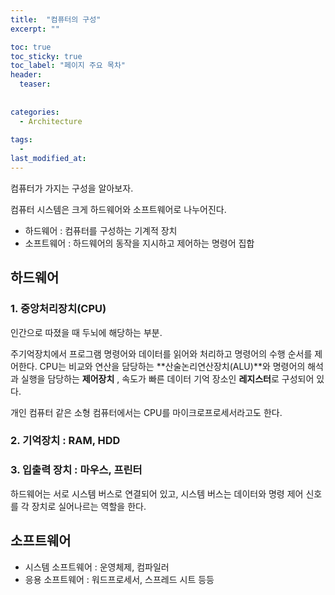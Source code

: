 ```yaml
---
title:  "컴퓨터의 구성"
excerpt: ""

toc: true
toc_sticky: true
toc_label: "페이지 주요 목차"
header:
  teaser: 
  
  
categories:
  - Architecture
  
tags:
  - 
last_modified_at: 
---
```


컴퓨터가 가지는 구성을 알아보자.

컴퓨터 시스템은 크게 하드웨어와 소프트웨어로 나누어진다.

* 하드웨어 : 컴퓨터를 구성하는 기계적 장치
* 소프트웨어 : 하드웨어의 동작을 지시하고 제어하는 명령어 집합

## 하드웨어

### 1. 중앙처리장치(CPU)

인간으로 따졌을 때 두뇌에 해당하는 부분.

주기억장치에서 프로그램 명령어와 데이터를 읽어와 처리하고 명령어의 수행 순서를 제어한다.
CPU는 비교와 연산을 담당하는 **산술논리연산장치(ALU)**와 명령어의 해석과 실행을 담당하는 **제어장치**
, 속도가 빠른 데이터 기억 장소인 **레지스터**로 구성되어 있다.

개인 컴퓨터 같은 소형 컴퓨터에서는 CPU를 마이크로프로세서라고도 한다.

### 2. 기억장치 : RAM, HDD

### 3. 입출력 장치 : 마우스, 프린터

하드웨어는 서로 시스템 버스로 연결되어 있고, 시스템 버스는 데이터와 명령 제어 신호를 각 장치로 실어나르는 역할을 한다.

## 소프트웨어

* 시스템 소프트웨어 : 운영체제, 컴파일러
* 응용 소프트웨어 : 워드프로세서, 스프레드 시트 등등



